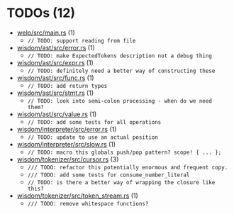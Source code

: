 # TODOs (12)
 * [welp/src/main.rs](welp/src/main.rs) (1)
   * `// TODO: support reading from file`
 * [wisdom/ast/src/error.rs](wisdom/ast/src/error.rs) (1)
   * `// TODO: make ExpectedTokens description not a debug thing`
 * [wisdom/ast/src/expr.rs](wisdom/ast/src/expr.rs) (1)
   * `// TODO: definitely need a better way of constructing these`
 * [wisdom/ast/src/func.rs](wisdom/ast/src/func.rs) (1)
   * `// TODO: add return types`
 * [wisdom/ast/src/stmt.rs](wisdom/ast/src/stmt.rs) (1)
   * `// TODO: look into semi-colon processing - when do we need them?`
 * [wisdom/ast/src/value.rs](wisdom/ast/src/value.rs) (1)
   * `// TODO: add some tests for all operations`
 * [wisdom/interpreter/src/error.rs](wisdom/interpreter/src/error.rs) (1)
   * `// TODO: update to use an actual position`
 * [wisdom/interpreter/src/slow.rs](wisdom/interpreter/src/slow.rs) (1)
   * `// TODO: macro this globals push/pop pattern? scope! { ... };`
 * [wisdom/tokenizer/src/cursor.rs](wisdom/tokenizer/src/cursor.rs) (3)
   * `/// TODO: refactor this potentially enormous and frequent copy.`
   * `/// TODO: add some tests for consume_number_literal`
   * `// TODO: is there a better way of wrapping the closure like this?`
 * [wisdom/tokenizer/src/token_stream.rs](wisdom/tokenizer/src/token_stream.rs) (1)
   * `/// TODO: remove whitespace functions?`
